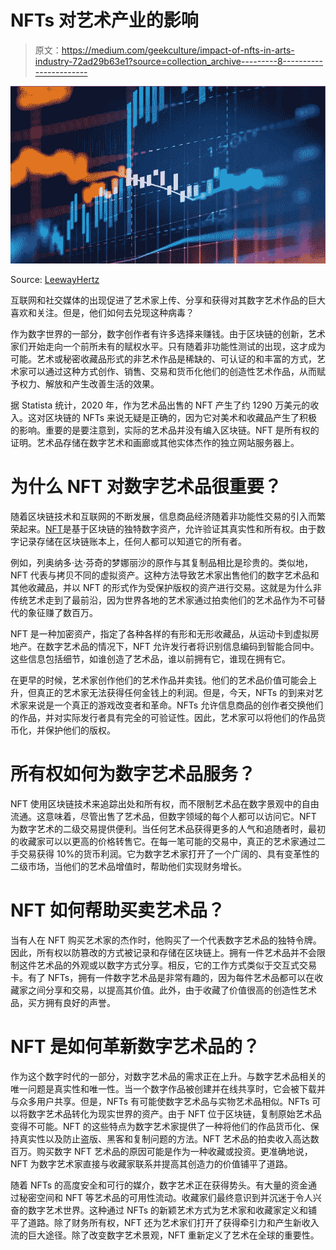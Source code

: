 # NFTs 对艺术产业的影响

> 原文：<https://medium.com/geekculture/impact-of-nfts-in-arts-industry-72ad29b63e1?source=collection_archive---------8----------------------->

![](img/5ff228972c24389b222ff0aef7caaa74.png)

Source: [LeewayHertz](https://www.leewayhertz.com/nft-development-company/)

互联网和社交媒体的出现促进了艺术家上传、分享和获得对其数字艺术作品的巨大喜欢和关注。但是，他们如何去兑现这种病毒？

作为数字世界的一部分，数字创作者有许多选择来赚钱。由于区块链的创新，艺术家们开始走向一个前所未有的赋权水平。只有随着非功能性测试的出现，这才成为可能。艺术或秘密收藏品形式的非艺术作品是稀缺的、可认证的和丰富的方式，艺术家可以通过这种方式创作、销售、交易和货币化他们的创造性艺术作品，从而赋予权力、解放和产生改善生活的效果。

据 Statista 统计，2020 年，作为艺术品出售的 NFT 产生了约 1290 万美元的收入。这对区块链的 NFTs 来说无疑是正确的，因为它对美术和收藏品产生了积极的影响。重要的是要注意到，实际的艺术品并没有编入区块链。NFT 是所有权的证明。艺术品存储在数字艺术和画廊或其他实体杰作的独立网站服务器上。

# 为什么 NFT 对数字艺术品很重要？

随着区块链技术和互联网的不断发展，信息商品经济随着非功能性交易的引入而繁荣起来。[NFT](https://www.leewayhertz.com/nft-non-fungible-token/)是基于区块链的独特数字资产，允许验证其真实性和所有权。由于数字记录存储在区块链账本上，任何人都可以知道它的所有者。

例如，列奥纳多·达·芬奇的梦娜丽沙的原作与其复制品相比是珍贵的。类似地，NFT 代表与拷贝不同的虚拟资产。这种方法导致艺术家出售他们的数字艺术品和其他收藏品，并以 NFT 的形式作为受保护版权的资产进行交易。这就是为什么非传统艺术走到了最前沿，因为世界各地的艺术家通过拍卖他们的艺术品作为不可替代的象征赚了数百万。

NFT 是一种加密资产，指定了各种各样的有形和无形收藏品，从运动卡到虚拟房地产。在数字艺术品的情况下，NFT 允许发行者将识别信息编码到智能合同中。这些信息包括细节，如谁创造了艺术品，谁以前拥有它，谁现在拥有它。

在更早的时候，艺术家创作他们的艺术作品并卖钱。他们的艺术品价值可能会上升，但真正的艺术家无法获得任何金钱上的利润。但是，今天，NFTs 的到来对艺术家来说是一个真正的游戏改变者和革命。NFTs 允许信息商品的创作者交换他们的作品，并对实际发行者具有完全的可验证性。因此，艺术家可以将他们的作品货币化，并保护他们的版权。

# 所有权如何为数字艺术品服务？

NFT 使用区块链技术来追踪出处和所有权，而不限制艺术品在数字景观中的自由流通。这意味着，尽管出售了艺术品，但数字领域的每个人都可以访问它。NFT 为数字艺术的二级交易提供便利。当任何艺术品获得更多的人气和追随者时，最初的收藏家可以以更高的价格转售它。在每一笔可能的交易中，真正的艺术家通过二手交易获得 10%的货币利润。它为数字艺术家打开了一个广阔的、具有变革性的二级市场，当他们的艺术品增值时，帮助他们实现财务增长。

# NFT 如何帮助买卖艺术品？

当有人在 NFT 购买艺术家的杰作时，他购买了一个代表数字艺术品的独特令牌。因此，所有权以防篡改的方式被记录和存储在区块链上。拥有一件艺术品并不会限制这件艺术品的外观或以数字方式分享。相反，它的工作方式类似于交互式交易卡。有了 NFTs，拥有一件数字艺术品是非常有趣的，因为每件艺术品都可以在收藏家之间分享和交易，以提高其价值。此外，由于收藏了价值很高的创造性艺术品，买方拥有良好的声誉。

# NFT 是如何革新数字艺术品的？

作为这个数字时代的一部分，对数字艺术品的需求正在上升。与数字艺术品相关的唯一问题是真实性和唯一性。当一个数字作品被创建并在线共享时，它会被下载并与众多用户共享。但是，NFTs 有可能使数字艺术品与实物艺术品相似。NFTs 可以将数字艺术品转化为现实世界的资产。由于 NFT 位于区块链，复制原始艺术品变得不可能。NFT 的这些特点为数字艺术家提供了一种将他们的作品货币化、保持真实性以及防止盗版、黑客和复制问题的方法。NFT 艺术品的拍卖收入高达数百万。购买数字 NFT 艺术品的原因可能是作为一种收藏或投资。更准确地说，NFT 为数字艺术家直接与收藏家联系并提高其创造力的价值铺平了道路。

随着 NFTs 的高度安全和可行的媒介，数字艺术正在获得势头。有大量的资金通过秘密空间和 NFT 等艺术品的可用性流动。收藏家们最终意识到并沉迷于令人兴奋的数字艺术世界。这种通过 NFTs 的新颖艺术方式为艺术家和收藏家定义和铺平了道路。除了财务所有权，NFT 还为艺术家们打开了获得牵引力和产生新收入流的巨大途径。除了改变数字艺术景观，NFT 重新定义了艺术在全球的重要性。
